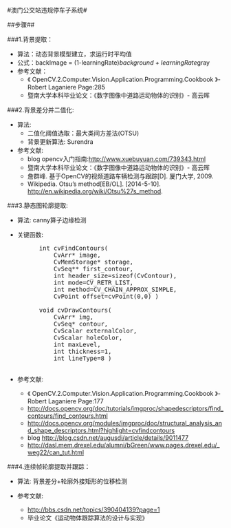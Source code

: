 #澳门公交站违规停车子系统#

##步骤##

###1.背景提取：

- 算法：动态背景模型建立，求运行时平均值
- 公式：backImage = (1-learningRate)*background + learningRate*gray
- 参考文献：
    + 《 OpenCV.2.Computer.Vision.Application.Programming.Cookbook 》- Robert Laganiere Page:285
	+ 暨南大学本科毕业论文：《数字图像中道路运动物体的识别》- 高云晖
			
###2.背景差分并二值化:

- 算法:
	+ 二值化阈值选取：最大类间方差法(OTSU)
	+ 背景更新算法: Surendra	
- 参考文献:
    + blog opencv入门指南:http://www.xuebuyuan.com/739343.html
    + 暨南大学本科毕业论文：《数字图像中道路运动物体的识别》- 高云晖
    + 詹群峰. 基于OpenCV的视频道路车辆检测与跟踪[D]. 厦门大学, 2009.
    + Wikipedia. Otsu’s method[EB/OL]. [2014-5-10]. http://en.wikipedia.org/wiki/Otsu%27s_method.
	
###3.静态图轮廓提取:

- 算法: canny算子边缘检测

- 关键函数: 
    <pre>
        int cvFindContours(
            CvArr* image, 
            CvMemStorage* storage, 
            CvSeq** first_contour, 
            int header_size=sizeof(CvContour), 
            int mode=CV_RETR_LIST, 
            int method=CV_CHAIN_APPROX_SIMPLE, 
            CvPoint offset=cvPoint(0,0) )

        void cvDrawContours(
            CvArr* img, 
            CvSeq* contour, 
            CvScalar externalColor,
            CvScalar holeColor, 
            int maxLevel, 
            int thickness=1, 
            int lineType=8 )
    </pre>

- 参考文献:
	+ 《 OpenCV.2.Computer.Vision.Application.Programming.Cookbook 》- Robert Laganiere Page:177
	+ http://docs.opencv.org/doc/tutorials/imgproc/shapedescriptors/find_contours/find_contours.html
	+ http://docs.opencv.org/modules/imgproc/doc/structural_analysis_and_shape_descriptors.html?highlight=cvfindcontours
	+ blog http://blog.csdn.net/augusdi/article/details/9011477
	+ http://dasl.mem.drexel.edu/alumni/bGreen/www.pages.drexel.edu/_weg22/can_tut.html
	
###4.连续帧轮廓提取并跟踪：

- 算法: 背景差分+轮廓外接矩形的位移检测

- 参考文献:
	+ http://bbs.csdn.net/topics/390404139?page=1 
	+ 毕业论文《运动物体跟踪算法的设计与实现》